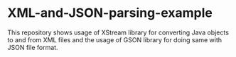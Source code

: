 # XML-and-JSON-parsing-example
This repository shows usage of XStream library for converting Java objects to and from XML files and the usage of GSON library for doing same with JSON file format.
